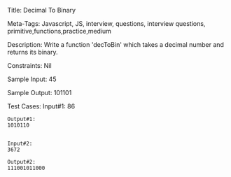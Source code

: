 Title: 
Decimal To Binary 

Meta-Tags:
Javascript, JS, interview, questions, interview questions, primitive,functions,practice,medium 

Description:
Write a function 'decToBin' which takes a decimal number and returns its binary.

Constraints:
Nil

Sample Input:
45

Sample Output:
101101

Test Cases:
    Input#1:
    86

    Output#1:
    1010110


    Input#2:
    3672

    Output#2:
    111001011000


